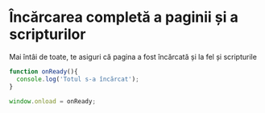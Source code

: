 # Încărcarea completă a paginii și a scripturilor

Mai întâi de toate, te asiguri că pagina a fost încărcată și la fel și scripturile

```javascript
function onReady(){
  console.log('Totul s-a încărcat');
}

window.onload = onReady;
```
